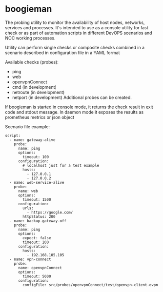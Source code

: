 # boogieman
The probing utility to monitor the availability of host nodes, networks, services and processes.
It's intended to use as a console utility for fast check or as part of automation scripts in different DevOPS scenarios and NOC working processes.  

Utility can perform single checks or composite checks combined in a scenario described in configuration file in a YAML format

Available checks (probes): 
- ping
- web 
- openvpnConnect
- cmd (in development)
- netroute (in development)
- netport (in development)
Additional probes can be created.

If boogieman is started in console mode, it returns the check result in exit code and stdout message. 
In daemon mode it exposes the results as prometheus metrics or json object

Scenario file example:

```
script:
  - name: gateway-alive
    probe:
      name: ping
      options:
        timeout: 100
      configuration:
        # localhost just for a test example
        hosts:
          - 127.0.0.1
          - 127.0.0.2
  - name: web-service-alive
    probe:
      name: web
      options:
        timeout: 1500
      configuration:
        urls:
          - https://google.com/
        httpStatus: 200
  - name: backup-gateway-off
    probe:
      name: ping
      options:
        expect: false
        timeout: 200
      configuration:
        hosts:
          - 192.168.105.105
  - name: vpn-connect
    probe:
      name: openvpnConnect
      options:
        timeout: 5000
      configuration:
        configFile: src/probes/openvpnConnect/test/openvpn-client.ovpn
```
